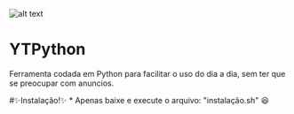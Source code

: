 ![alt text](https://i.gifer.com/origin/21/21451aef55a2a9216cf625372ae9b390.gif)

# YTPython
Ferramenta codada em Python para facilitar o uso do dia a dia, sem ter que se preocupar com anuncios.

#✨Instalação!✨
    * Apenas baixe e execute o arquivo: "instalação.sh" 😆
